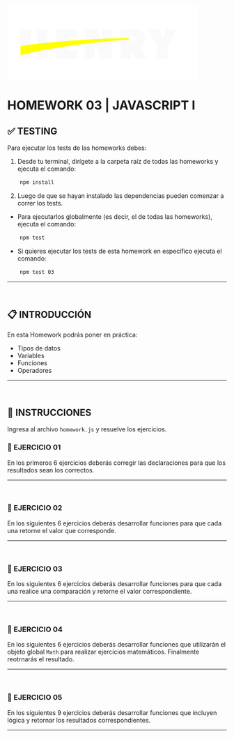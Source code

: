 ![HenryLogo](../Assets//logoBannerHenry.png)

# **HOMEWORK 03 | JAVASCRIPT I**

## **✅ TESTING**

Para ejecutar los tests de las homeworks debes:

1. Desde tu terminal, dirígete a la carpeta raíz de todas las homeworks y ejecuta el comando:

```bash
    npm install
```

2. Luego de que se hayan instalado las dependencias pueden comenzar a correr los tests.

-  Para ejecutarlos globalmente (es decir, el de todas las homeworks), ejecuta el comando:

```bash
    npm test
```

-  Si quieres ejecutar los tests de esta homework en específico ejecuta el comando:

```bash
    npm test 03
```

---

</br >

## **📋 INTRODUCCIÓN**

En esta Homework podrás poner en práctica:

-  Tipos de datos
-  Variables
-  Funciones
-  Operadores

---

</br >

## **📌 INSTRUCCIONES**

Ingresa al archivo `homework.js` y resuelve los ejercicios.

### **📍 EJERCICIO 01**

En los primeros 6 ejercicios deberás corregir las declaraciones para que los resultados sean los correctos.

---

</br >

### **📍 EJERCICIO 02**

En los siguientes 6 ejercicios deberás desarrollar funciones para que cada una retorne el valor que corresponde.

---

</br >

### **📍 EJERCICIO 03**

En los siguientes 6 ejercicios deberás desarrollar funciones para que cada una realice una comparación y retorne el valor correspondiente.

---

</br >

### **📍 EJERCICIO 04**

En los siguientes 6 ejercicios deberás desarrollar funciones que utilizarán el objeto global `Math` para realizar ejercicios matemáticos. Finalmente reotrnarás el resultado.

---

</br >

### **📍 EJERCICIO 05**

En los siguientes 9 ejercicios deberás desarrollar funciones que incluyen lógica y retornar los resultados correspondientes.

---

</br >
